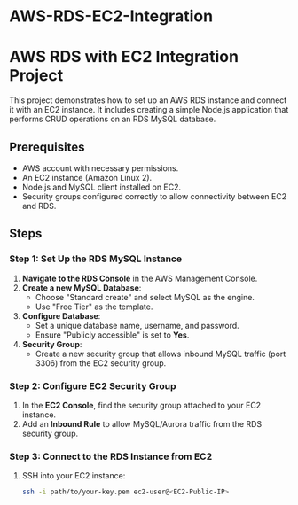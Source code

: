 # AWS-RDS-EC2-Integration

# AWS RDS with EC2 Integration Project

This project demonstrates how to set up an AWS RDS instance and connect it with an EC2 instance. It includes creating a simple Node.js application that performs CRUD operations on an RDS MySQL database.

## Prerequisites
- AWS account with necessary permissions.
- An EC2 instance (Amazon Linux 2).
- Node.js and MySQL client installed on EC2.
- Security groups configured correctly to allow connectivity between EC2 and RDS.

## Steps

### Step 1: Set Up the RDS MySQL Instance
1. **Navigate to the RDS Console** in the AWS Management Console.
2. **Create a new MySQL Database**:
   - Choose "Standard create" and select MySQL as the engine.
   - Use "Free Tier" as the template.
3. **Configure Database**:
   - Set a unique database name, username, and password.
   - Ensure "Publicly accessible" is set to **Yes**.
4. **Security Group**:
   - Create a new security group that allows inbound MySQL traffic (port 3306) from the EC2 security group.

### Step 2: Configure EC2 Security Group
1. In the **EC2 Console**, find the security group attached to your EC2 instance.
2. Add an **Inbound Rule** to allow MySQL/Aurora traffic from the RDS security group.

### Step 3: Connect to the RDS Instance from EC2
1. SSH into your EC2 instance:
   ```bash
   ssh -i path/to/your-key.pem ec2-user@<EC2-Public-IP>
